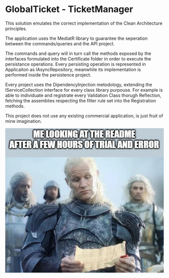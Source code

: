 # GlobalTicket - TicketManager

This solution emulates the correct implementation of the Clean Architecture principles.
 
The application uses the MediatR library to guarantee the seperation between the commands/queries and the API project. 

The commands and query will in turn call the methods exposed by the interfaces formulated into the Certificate folder in order to execute the persistance operations.
Every persisting operation is represented in Applicaiton as IAsyncRepository, meanwhile its implementation is performed inside the persistence project. 

Every project uses the DipendencyInjection metodology, extending the IServiceCollection interface for every class library purpouse.
For example is able to individuate and registrate every Validation Class thorugh Reflection, fetching the assemblies respecting the filter rule set into the Registration methods.

This project does not use any existing commercial application, is just fruit of mine imagination. 

![Image](./DamonReadMe.jpeg)
